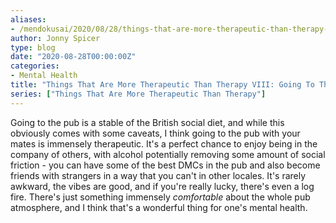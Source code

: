 ```yaml
---
aliases:
- /mendokusai/2020/08/28/things-that-are-more-therapeutic-than-therapy-viii-going-to-the-pub
author: Jonny Spicer
type: blog
date: "2020-08-28T00:00:00Z"
categories:
- Mental Health
title: "Things That Are More Therapeutic Than Therapy VIII: Going To The Pub"
series: ["Things That Are More Therapeutic Than Therapy"]
---
```

Going to the pub is a stable of the British social diet, and while this obviously comes with some caveats, I think going to the pub with your mates is immensely therapeutic. It's a
perfect chance to enjoy being in the company of others, with alcohol potentially removing some amount of social friction - you can have some of the best DMCs in the pub and also become
friends with strangers in a way that you can't in other locales. It's rarely awkward, the vibes are good, and if you're really lucky, there's even a log fire. There's just something
immensely *comfortable* about the whole pub atmosphere, and I think that's a wonderful thing for one's mental health.
